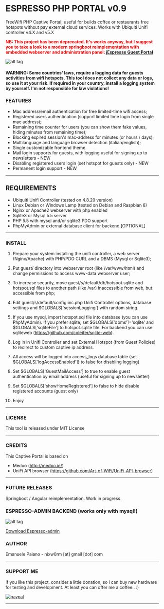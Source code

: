 # ESPRESSO PHP PORTAL v0.9
FreeWifi PHP Captive Portal, useful for builds coffee or restaurants free hotspots without pay external cloud services.
Works with Ubiquiti Unifi controller v4.X and v5.X

<b style="color: red">NB: This project has been deprecated. It's works anyway, but I suggest you to take a look to a modern springboot reimplementation
  with embedded webserver and administration panel: <a href="https://emanuelepaiano.github.io/jespresso/index.html">jEspresso Guest Portal</a></b>

![alt tag](https://github.com/emanuelepaiano/espresso-freewifi-portal/blob/master/screenshots/en.png)

#### WARNING: Some countries' laws, require a logging data for guests activities from wifi hotspots. This tool does not collect any data or logs, so use it at your risk. If required in your country, install a logging system by yourself. I'm not responsible for law violations!

### FEATURES
- Mac address/email authentication for free limited-time wifi access;
- Registered users authentication (support limited time login from single mac address);
- Remaining time counter for users (you can show them fake values, hiding minutes from 
  remaining time);
- Blocking expired session's mac-address for minutes (or hours / days);
- Multilanguage and language browser detection (italian/english);
- Single customizable frontend theme.
- Mail login supports for guests, with logging useful for signing up to newsletters - NEW
- Disabling registered users login (set hotspot for guests only) - NEW
- Permanent login support - NEW

***

## REQUIREMENTS
- Ubiquiti Unifi Controller (tested on 4.8.20 version)
- Linux Debian or Windows Lamp (tested on Debian and Raspbian 8)
- Nginx or Apache2 webserver with php enabled
- Sqlite3 or Mysql 5.5 server
- PHP 5.5 with mysql and/or sqlite3 PDO support 
- PhpMyAdmin or external database client for backend [OPTIONAL]

***

### INSTALL 

1) Prepare your system installing the unifi controller, a web server (Nginx/Apache) with PHP/PDO CURL and a DBMS (Mysql or Sqlite3);

2) Put guest/ directory into webserver root (like /var/www/html) and change permissions to access www-data webserver user;

3) To increase security, move guest/s/default/db/hotspot.sqlite and hotspot.sql files to another path (like /var) inaccessible from web, but accessible from php;

4) Edit guest/s/default/config.inc.php Unifi Controller options, database settings and $GLOBALS['sessionLogging'] with random string.

6) If you use mysql, import hotspot.sql file into database (you can use PhpMyAdmin). If you prefer sqlite, set $GLOBALS['dbms']='sqlite' and $GLOBALS['sqliteFile'] to hotspot.sqlite file. For backend you can use sqliteweb (https://github.com/coleifer/sqlite-web). 

7) Log in in Unifi Controller and set External Hotspot (from Guest Policies) to redirect to custom captive ip address.

8) All access will be logged into access_logs database table (set $GLOBALS['logAccessEnabled']) to false for disabling logging)

9) Set $GLOBALS['GuestMailAccess'] to true to enable guest authentication by email address (useful for signing up to newsletter)

10) Set $GLOBALS['showHomeRegistered'] to false to hide disable registered accounts (guest only)

11) Enjoy

***

### LICENSE
This tool is released under MIT License

***

### CREDITS
This Captive Portal is based on
- Medoo (http://medoo.in/)
- UniFi API browser (https://github.com/Art-of-WiFi/UniFi-API-browser)

***

### FUTURE RELEASES
Springboot / Angular reimplementation. Work in progress.

### ESPRESSO-ADMIN BACKEND (works only with mysql!) 
![alt tag](https://github.com/emanuelepaiano/espresso-admin/blob/master/screenshots/1.png)
<p><a href="https://github.com/emanuelepaiano/espresso-admin">Download Espresso-admin</a></p>

### AUTHOR
Emanuele Paiano - nixw0rm [at] gmail [dot] com

***

### SUPPORT ME
If you like this project, consider a little donation, so I can buy new hardware for testing and development. At least you can offer me a coffee.. :)

[![paypal](https://www.paypalobjects.com/en_US/i/btn/btn_donateCC_LG.gif)](https://www.paypal.me/emanuelepaiano)

***
